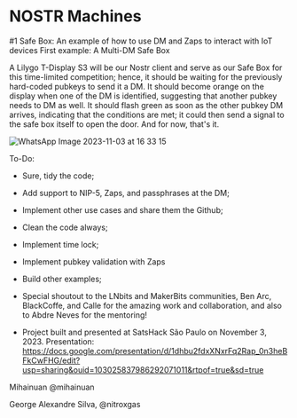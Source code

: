 # NOSTR Machines

#1 Safe Box: An example of how to use DM and Zaps to interact with IoT devices
First example: A Multi-DM Safe Box

A Lilygo T-Display S3 will be our Nostr client and serve as our Safe Box for this time-limited competition; hence, it should be waiting for the previously hard-coded pubkeys to send it a DM.
It should become orange on the display when one of the DM is identified, suggesting that another pubkey needs to DM as well. It should flash green as soon as the other pubkey DM arrives, indicating that the conditions are met; it could then send a signal to the safe box itself to open the door. And for now, that's it.

![WhatsApp Image 2023-11-03 at 16 33 15](https://github.com/nitroxgas/nostrmachine/assets/6924947/6b8db513-9de9-42f5-8eed-76a7eb09679e)

To-Do:
* Sure, tidy the code;
* Add support to NIP-5, Zaps, and passphrases at the DM;
* Implement other use cases and share them the Github;
* Clean the code always;
* Implement time lock;
* Implement pubkey validation with Zaps
* Build other examples;

* Special shoutout to the LNbits and MakerBits communities, Ben Arc, BlackCoffe, and Calle for the amazing work and collaboration, and also to Abdre Neves for the mentoring!

* Project built and presented at SatsHack São Paulo on November 3, 2023. Presentation: https://docs.google.com/presentation/d/1dhbu2fdxXNxrFq2Rap_0n3heBFkCwFHG/edit?usp=sharing&ouid=103025837986292071011&rtpof=true&sd=true

Mihainuan @mihainuan

George Alexandre Silva, @nitroxgas



